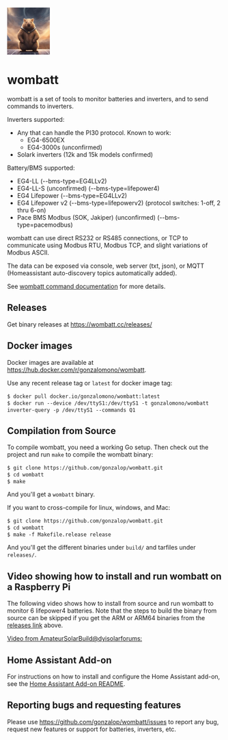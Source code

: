 ![wombatt logo](https://github.com/gonzalop/wombatt/blob/main/extras/wombatt-small.jpg?raw=true)
# wombatt

wombatt is a set of tools to monitor batteries and inverters, and to send commands to inverters.

Inverters supported:
- Any that can handle the PI30 protocol. Known to work:
    - EG4-6500EX
    - EG4-3000s (unconfirmed)
- Solark inverters (12k and 15k models confirmed)

Battery/BMS supported:
- EG4-LL (--bms-type=EG4LLv2)
- EG4-LL-S (unconfirmed) (--bms-type=lifepower4)
- EG4 Lifepower (--bms-type=EG4LLv2)
- EG4 Lifepower v2 (--bms-type=lifepowerv2) (protocol switches: 1-off, 2 thru 6-on)
- Pace BMS Modbus (SOK, Jakiper) (unconfirmed) (--bms-type=pacemodbus)

wombatt can use direct RS232 or RS485 connections, or TCP to communicate using Modbus RTU, Modbus TCP,
and slight variations of Modbus ASCII.

The data can be exposed via console, web server (txt, json), or MQTT (Homeassistant auto-discovery topics automatically added).


See [wombatt command documentation](docs/cmds/wombatt.md) for more details.

## Releases
Get binary releases at https://wombatt.cc/releases/

## Docker images
Docker images are available at https://hub.docker.com/r/gonzalomono/wombatt.

Use any recent release tag or `latest` for docker image tag:

~~~
$ docker pull docker.io/gonzalomono/wombatt:latest
$ docker run --device /dev/ttyS1:/dev/ttyS1 -t gonzalomono/wombatt inverter-query -p /dev/ttyS1 --commands Q1
~~~

## Compilation from Source

To compile wombatt, you need a working Go setup. Then check out the project and run `make` to compile the wombatt binary:

~~~
$ git clone https://github.com/gonzalop/wombatt.git
$ cd wombatt
$ make
~~~

And you'll get a `wombatt` binary.

If you want to cross-compile for linux, windows, and Mac:

~~~
$ git clone https://github.com/gonzalop/wombatt.git
$ cd wombatt
$ make -f Makefile.release release
~~~

And you'll get the different binaries under `build/` and tarfiles under `releases/`.

## Video showing how to install and run wombatt on a Raspberry Pi

The following video shows how to install from source and run wombatt to monitor 6 lifepower4 batteries.
Note that the steps to build the binary from source can be skipped if you get the ARM or ARM64 binaries from the
[releases link](https://github.com/gonzalop/wombatt#releases) above.

[Video from AmateurSolarBuild@dyisolarforums:](https://youtu.be/wwLMO1hMxnY)

## Home Assistant Add-on
For instructions on how to install and configure the Home Assistant add-on, see the [Home Assistant Add-on README](homeassistant-addon/README.md).

## Reporting bugs and requesting features
Please use https://github.com/gonzalop/wombatt/issues to report any bug, request new features
or support for batteries, inverters, etc.

